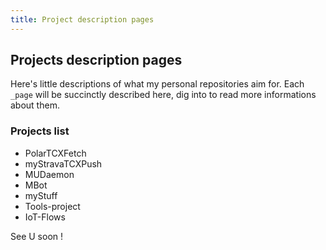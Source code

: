 ```yaml
---
title: Project description pages
---
```


## Projects description pages

Here's little descriptions of what my personal repositories aim for.
Each `_page` will be succinctly described here, dig into to read more informations about them.

### Projects list

* PolarTCXFetch
* myStravaTCXPush
* MUDaemon
* MBot
* myStuff
* Tools-project
* IoT-Flows



See U soon !

